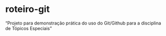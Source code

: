# roteiro-git
“Projeto para demonstração prática do uso do Git/Github para a disciplina de Tópicos Especiais”
